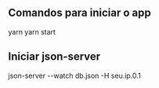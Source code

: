 ## Comandos para iniciar o app

yarn
yarn start


## Iniciar json-server
json-server --watch db.json -H seu.ip.0.1